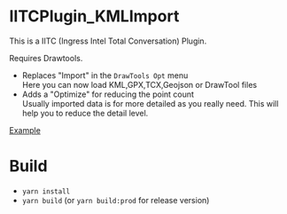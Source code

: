# IITCPlugin_KMLImport

This is a IITC (Ingress Intel Total Conversation) Plugin.

Requires Drawtools.
- Replaces "Import" in the `DrawTools Opt` menu  
Here you can now load KML,GPX,TCX,Geojson or DrawTool files
- Adds a "Optimize" for reducing the point count  
Usually imported data is for more detailed as you really need. This will help you to reduce the detail level.

[Example](mcben.github.com/IITCPlugin_KMLImport/example.png)


# Build
- `yarn install`
- `yarn build`
(or `yarn build:prod` for release version)
